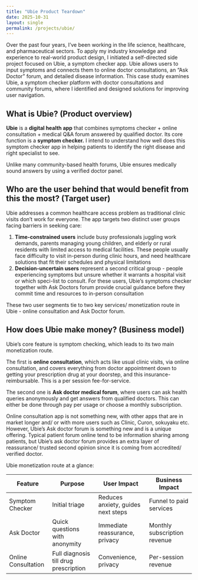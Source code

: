```yaml
---
title: "Ubie Product Teardown"
date: 2025-10-31
layout: single
permalink: /projects/ubie/
---
```


Over the past four years, I’ve been working in the life science, healthcare, and pharmaceutical sectors. To apply my industry knowledge and experience to real-world product design, I initiated a self-directed side project focused on Ubie, a symptom checker app. Ubie allows users to input symptoms and connects them to online doctor consultations, an “Ask Doctor” forum, and detailed disease information.
This case study examines Ubie, a symptom checker platform with doctor consultations and community forums, where I identified and designed solutions for improving user navigation.

## What is Ubie? (Product overview)

**Ubie** is a **digital health app** that combines symptoms checker + online consultation + medical Q&A forum answered by qualified doctor. Its core function is a **symptom checker.** I intend to understand how well does this symptom checker app in helping patients to identify the right disease and right specialist to see.

Unlike many community-based health forums, Ubie ensures medically sound answers by using a verified doctor panel.

## Who are the user behind that would benefit from this the most? (Target user)

Ubie addresses a common healthcare access problem as traditional clinic visits don’t work for everyone. The app targets two distinct user groups facing barriers in seeking care:

1. **Time-constrained users** include busy professionals juggling work demands, parents managing young children, and elderly or rural residents with limited access to medical facilities. These people usually face difficulty to visit in-person during clinic hours, and need healthcare solutions that fit their schedules and physical limitations
2. **Decision-uncertain users** represent a second critical group - people experiencing symptoms but unsure whether it warrants a hospital visit or which speci-list to consult. For these users, Ubie’s symptoms checker together with Ask Doctors forum provide crucial guidance before they commit time and resources to in-person consultation

These two user segments tie to two key services/ monetization route in Ubie - online consultation and Ask Doctor forum.

## How does Ubie make money? (Business model)

Ubie’s core feature is symptom checking, which leads to its two main monetization route. 

The first is **online consultation**, which acts like usual clinic visits, via online consultation, and covers everything from doctor appointment down to getting your prescription drug at your doorstep, and this insurance-reimbursable. This is a per session fee-for-service.

The second one is **Ask doctor medical forum**, where users can ask health queries anonymously and get answers from qualified doctors. This can either be done through pay per usage or choose a monthly subscription.

Online consultation app is not something new, with other apps that are in market longer and/ or with more users such as Clinic, Curon, sokuyaku etc. However, Ubie’s Ask doctor forum is something new and is a unique offering. Typical patient forum online tend to be information sharing among patients, but Ubie’s ask doctor forum provides an extra layer of reassurance/ trusted second opinion since it is coming from accredited/ verified doctor.

Ubie monetization route at a glance:

| Feature | Purpose | User Impact | Business Impact |
| --- | --- | --- | --- |
| Symptom Checker | Initial triage | Reduces anxiety, guides next steps | Funnel to paid services |
| Ask Doctor | Quick questions with anonymity | Immediate reassurance, privacy | Monthly subscription revenue |
| Online Consultation | Full diagnosis till drug prescription | Convenience, privacy | Per-session revenue |
